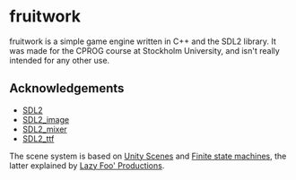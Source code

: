 # fruitwork

fruitwork is a simple game engine written in C++ and the SDL2 library. It was made for the CPROG course at Stockholm University, and isn't really intended for any other use.

## Acknowledgements

- [SDL2](https://www.libsdl.org/)
- [SDL2_image](https://www.libsdl.org/projects/SDL_image/)
- [SDL2_mixer](https://www.libsdl.org/projects/SDL_mixer/)
- [SDL2_ttf](https://www.libsdl.org/projects/SDL_ttf/)

The scene system is based on [Unity Scenes](https://docs.unity3d.com/Manual/CreatingScenes.html) and [Finite state machines](https://en.wikipedia.org/wiki/Finite-state_machine), the latter explained by [Lazy Foo' Productions](http://lazyfoo.net/articles/article06/index.php).